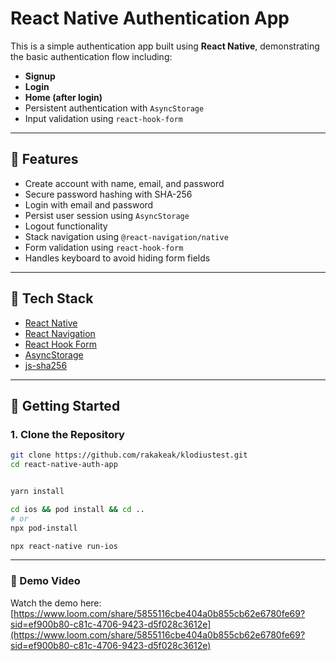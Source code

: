 # React Native Authentication App

This is a simple authentication app built using **React Native**, demonstrating the basic authentication flow including:

- **Signup**
- **Login**
- **Home (after login)**
- Persistent authentication with `AsyncStorage`
- Input validation using `react-hook-form`

---

## 📱 Features

- Create account with name, email, and password
- Secure password hashing with SHA-256
- Login with email and password
- Persist user session using `AsyncStorage`
- Logout functionality
- Stack navigation using `@react-navigation/native`
- Form validation using `react-hook-form`
- Handles keyboard to avoid hiding form fields

---

## 🧰 Tech Stack

- [React Native](https://reactnative.dev/)
- [React Navigation](https://reactnavigation.org/)
- [React Hook Form](https://react-hook-form.com/)
- [AsyncStorage](https://github.com/react-native-async-storage/async-storage)
- [js-sha256](https://www.npmjs.com/package/js-sha256)

---
## 🚀 Getting Started

### 1. Clone the Repository

```bash
git clone https://github.com/rakakeak/klodiustest.git
cd react-native-auth-app


yarn install

cd ios && pod install && cd ..
# or
npx pod-install

npx react-native run-ios 
```


---

### 🎥 Demo Video 
Watch the demo here: [https://www.loom.com/share/5855116cbe404a0b855cb62e6780fe69?sid=ef900b80-c81c-4706-9423-d5f028c3612e](https://www.loom.com/share/5855116cbe404a0b855cb62e6780fe69?sid=ef900b80-c81c-4706-9423-d5f028c3612e)


